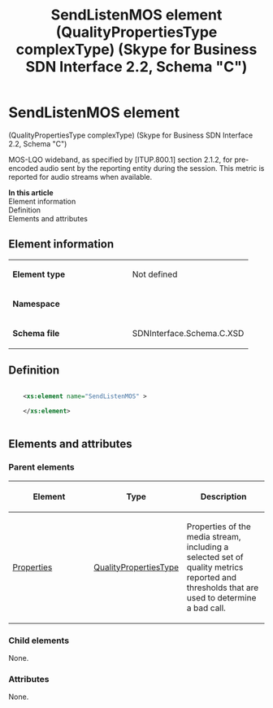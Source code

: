 ﻿---
title: SendListenMOS element (QualityPropertiesType complexType) (Skype for Business SDN Interface 2.2, Schema "C")
TOCTitle: SendListenMOS element
ms:assetid: f705f60b-efa3-3367-2e83-2e01b80aebc4
ms:mtpsurl: https://msdn.microsoft.com/en-us/library/Mt404848(v=office.16)
ms:contentKeyID: 68250760
ms.date: 08/24/2015
mtps_version: v=office.16
dev_langs:
- xml
---

# SendListenMOS element 

(QualityPropertiesType complexType) (Skype for Business SDN Interface 2.2, Schema \"C\")

MOS-LQO wideband, as specified by \[ITUP.800.1\] section 2.1.2, for pre-encoded audio sent by the reporting entity during the session. This metric is reported for audio streams when available.

**In this article**  
Element information  
Definition  
Elements and attributes  

## Element information

<table>
<colgroup>
<col style="width: 50%" />
<col style="width: 50%" />
</colgroup>
<tbody>
<tr class="odd">
<td><p><strong>Element type</strong></p></td>
<td><p>Not defined</p></td>
</tr>
<tr class="even">
<td><p><strong>Namespace</strong></p></td>
<td><p></p></td>
</tr>
<tr class="odd">
<td><p><strong>Schema file</strong></p></td>
<td><p>SDNInterface.Schema.C.XSD</p></td>
</tr>
</tbody>
</table>


## Definition

``` xml

    <xs:element name="SendListenMOS" >
    
    </xs:element>
  
```

## Elements and attributes

### Parent elements

<table>
<colgroup>
<col style="width: 33%" />
<col style="width: 33%" />
<col style="width: 33%" />
</colgroup>
<thead>
<tr class="header">
<th><p>Element</p></th>
<th><p>Type</p></th>
<th><p>Description</p></th>
</tr>
</thead>
<tbody>
<tr class="odd">
<td><p><a href="properties-element-qualitytype-complextype-skype-for-business-sdn-interface-2-2-schema-c.md">Properties</a></p></td>
<td><p><a href="qualitypropertiestype-complextype-skype-for-business-sdn-interface-2-2-schema-c.md">QualityPropertiesType</a></p></td>
<td><p>Properties of the media stream, including a selected set of quality metrics reported and thresholds that are used to determine a bad call.</p></td>
</tr>
</tbody>
</table>


### Child elements

None.

### Attributes

None.


